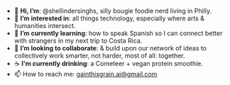 - 👋 **Hi, I’m**:   @shellindersinghs, silly bougie foodie nerd living in Philly.
- 👀 **I’m interested in**:   all things technology, especially where arts & humanities intersect. 
- 🌱 **I’m currently learning**:  how to speak Spanish so I can connect better with strangers in my next trip to Costa Rica.
- 💞️ **I’m looking to collaborate**:   & build upon our network of ideas to collectively work smarter, not harder, most of all: together.
- :coffee: **I'm currently drinking**:   a Cometeer + vegan protein smoothie.
- 📫 How to reach me:  gainthisgrain.ai@gmail.com


<!---
shellindersinghs/shellindersinghs is a ✨ special ✨ repository because its `README.md` (this file) appears on your GitHub profile.
You can click the Preview link to take a look at your changes.
--->
